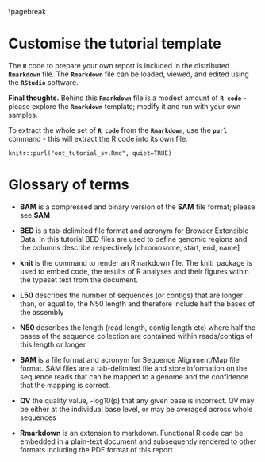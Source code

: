 \pagebreak

# Customise the tutorial template

The **`R`** code to prepare your own report is included in the distributed **`Rmarkdown`** file. The **`Rmarkdown`** file can be loaded, viewed, and edited using the **`RStudio`** software. 

**Final thoughts.** Behind this **`Rmarkdown`** file is a modest amount of **`R code`** - please explore the **`Rmarkdown`** template; modify it and run with your own samples.

To extract the whole set of **`R code`** from the **`Rmarkdown`**, use the **`purl`** command - this will extract the R code into its own file.

```
knitr::purl("ont_tutorial_sv.Rmd", quiet=TRUE)
```


# Glossary of terms

* __BAM__ is a compressed and binary version of the __SAM__ file format; please see __SAM__

* __BED__ is a tab-delimited file format and acronym for Browser Extensible Data. In this tutorial BED files are used to define genomic regions and the columns describe respectively [chromosome, start, end, name]

* __knit__ is the command to render an Rmarkdown file. The knitr package is used to embed code, the results of R analyses and their figures within the typeset text from the document. 

* __L50__  describes the number of sequences (or contigs) that are longer than, or equal to, the N50 length and therefore include half the bases of the assembly

* __N50__  describes the length (read length, contig length etc) where half the bases of the sequence collection are contained within reads/contigs of this length or longer

* __SAM__ is a file format and acronym for Sequence Alignment/Map file format. SAM files are a tab-delimited file and store information on the sequence reads that can be mapped to a genome and the confidence that the mapping is correct.

* __QV__  the quality value, -log10(p) that any given base is incorrect. QV may be either at the individual base level, or may be averaged across whole sequences

* __Rmarkdown__ is an extension to markdown. Functional R code can be embedded in a plain-text document and subsequently rendered to other formats including the PDF format of this report.



